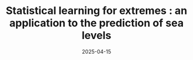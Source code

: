 ---
date: 2025-04-15
type: presentation
title: "Statistical learning for extremes : an application to the prediction of sea levels"
conference: "MIA seminar"
university: "AgroParisTech"
city: "Palaiseau, France"
slides: "files/beamer_agro_2025.pdf"
---